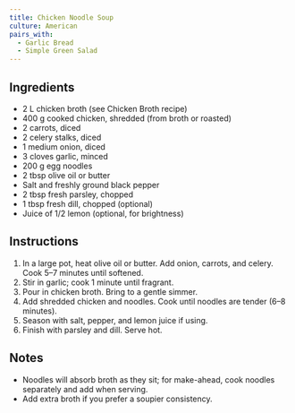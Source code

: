 ```yaml
---
title: Chicken Noodle Soup
culture: American
pairs_with:
  - Garlic Bread
  - Simple Green Salad
---
```


## Ingredients
- 2 L chicken broth (see Chicken Broth recipe)
- 400 g cooked chicken, shredded (from broth or roasted)
- 2 carrots, diced
- 2 celery stalks, diced
- 1 medium onion, diced
- 3 cloves garlic, minced
- 200 g egg noodles
- 2 tbsp olive oil or butter
- Salt and freshly ground black pepper
- 2 tbsp fresh parsley, chopped
- 1 tbsp fresh dill, chopped (optional)
- Juice of 1/2 lemon (optional, for brightness)

## Instructions
1. In a large pot, heat olive oil or butter. Add onion, carrots, and celery. Cook 5–7 minutes until softened.
2. Stir in garlic; cook 1 minute until fragrant.
3. Pour in chicken broth. Bring to a gentle simmer.
4. Add shredded chicken and noodles. Cook until noodles are tender (6–8 minutes).
5. Season with salt, pepper, and lemon juice if using.
6. Finish with parsley and dill. Serve hot.

## Notes
- Noodles will absorb broth as they sit; for make-ahead, cook noodles separately and add when serving.  
- Add extra broth if you prefer a soupier consistency.  
